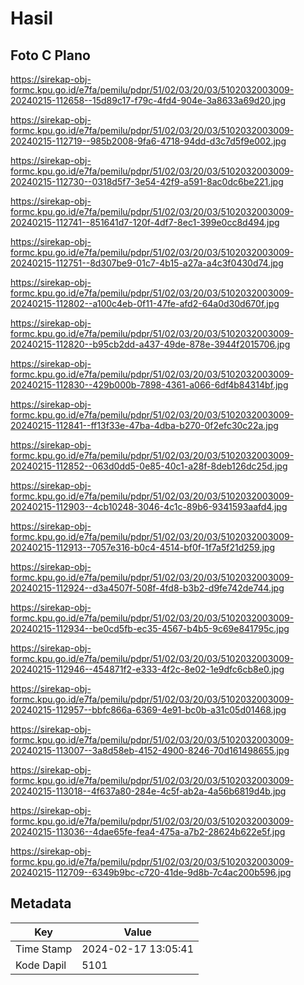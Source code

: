# Hasil

## Foto C Plano

https://sirekap-obj-formc.kpu.go.id/e7fa/pemilu/pdpr/51/02/03/20/03/5102032003009-20240215-112658--15d89c17-f79c-4fd4-904e-3a8633a69d20.jpg

https://sirekap-obj-formc.kpu.go.id/e7fa/pemilu/pdpr/51/02/03/20/03/5102032003009-20240215-112719--985b2008-9fa6-4718-94dd-d3c7d5f9e002.jpg

https://sirekap-obj-formc.kpu.go.id/e7fa/pemilu/pdpr/51/02/03/20/03/5102032003009-20240215-112730--0318d5f7-3e54-42f9-a591-8ac0dc6be221.jpg

https://sirekap-obj-formc.kpu.go.id/e7fa/pemilu/pdpr/51/02/03/20/03/5102032003009-20240215-112741--851641d7-120f-4df7-8ec1-399e0cc8d494.jpg

https://sirekap-obj-formc.kpu.go.id/e7fa/pemilu/pdpr/51/02/03/20/03/5102032003009-20240215-112751--8d307be9-01c7-4b15-a27a-a4c3f0430d74.jpg

https://sirekap-obj-formc.kpu.go.id/e7fa/pemilu/pdpr/51/02/03/20/03/5102032003009-20240215-112802--a100c4eb-0f11-47fe-afd2-64a0d30d670f.jpg

https://sirekap-obj-formc.kpu.go.id/e7fa/pemilu/pdpr/51/02/03/20/03/5102032003009-20240215-112820--b95cb2dd-a437-49de-878e-3944f2015706.jpg

https://sirekap-obj-formc.kpu.go.id/e7fa/pemilu/pdpr/51/02/03/20/03/5102032003009-20240215-112830--429b000b-7898-4361-a066-6df4b84314bf.jpg

https://sirekap-obj-formc.kpu.go.id/e7fa/pemilu/pdpr/51/02/03/20/03/5102032003009-20240215-112841--ff13f33e-47ba-4dba-b270-0f2efc30c22a.jpg

https://sirekap-obj-formc.kpu.go.id/e7fa/pemilu/pdpr/51/02/03/20/03/5102032003009-20240215-112852--063d0dd5-0e85-40c1-a28f-8deb126dc25d.jpg

https://sirekap-obj-formc.kpu.go.id/e7fa/pemilu/pdpr/51/02/03/20/03/5102032003009-20240215-112903--4cb10248-3046-4c1c-89b6-9341593aafd4.jpg

https://sirekap-obj-formc.kpu.go.id/e7fa/pemilu/pdpr/51/02/03/20/03/5102032003009-20240215-112913--7057e316-b0c4-4514-bf0f-1f7a5f21d259.jpg

https://sirekap-obj-formc.kpu.go.id/e7fa/pemilu/pdpr/51/02/03/20/03/5102032003009-20240215-112924--d3a4507f-508f-4fd8-b3b2-d9fe742de744.jpg

https://sirekap-obj-formc.kpu.go.id/e7fa/pemilu/pdpr/51/02/03/20/03/5102032003009-20240215-112934--be0cd5fb-ec35-4567-b4b5-9c69e841795c.jpg

https://sirekap-obj-formc.kpu.go.id/e7fa/pemilu/pdpr/51/02/03/20/03/5102032003009-20240215-112946--454871f2-e333-4f2c-8e02-1e9dfc6cb8e0.jpg

https://sirekap-obj-formc.kpu.go.id/e7fa/pemilu/pdpr/51/02/03/20/03/5102032003009-20240215-112957--bbfc866a-6369-4e91-bc0b-a31c05d01468.jpg

https://sirekap-obj-formc.kpu.go.id/e7fa/pemilu/pdpr/51/02/03/20/03/5102032003009-20240215-113007--3a8d58eb-4152-4900-8246-70d161498655.jpg

https://sirekap-obj-formc.kpu.go.id/e7fa/pemilu/pdpr/51/02/03/20/03/5102032003009-20240215-113018--4f637a80-284e-4c5f-ab2a-4a56b6819d4b.jpg

https://sirekap-obj-formc.kpu.go.id/e7fa/pemilu/pdpr/51/02/03/20/03/5102032003009-20240215-113036--4dae65fe-fea4-475a-a7b2-28624b622e5f.jpg

https://sirekap-obj-formc.kpu.go.id/e7fa/pemilu/pdpr/51/02/03/20/03/5102032003009-20240215-112709--6349b9bc-c720-41de-9d8b-7c4ac200b596.jpg


## Metadata

| Key        | Value               |
| ---------- | ------------------- |
| Time Stamp | 2024-02-17 13:05:41 |
| Kode Dapil | 5101                |



